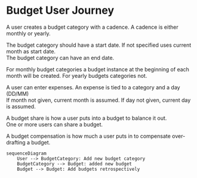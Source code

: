 # Budget User Journey

A user creates a budget category with a cadence.
A cadence is either monthly or yearly.

The budget category should have a start date. If not specified uses current month as start date.  
The budget category can have an end date.

For monthly budget categories a budget instance at the beginning of each month will be created.
For yearly budgets categories not.

A user can enter expenses. An expense is tied to a category and a day (DD/MM)  
If month not given, current month is assumed. If day not given, current day is assumed.

A budget share is how a user puts into a budget to balance it out.  
One or more users can share a budget.

A budget compensation is how much a user puts in to compensate over-drafting a budget.


```mermaid
sequenceDiagram
    User --> BudgetCategory: Add new budget category
    BudgetCategory --> Budget: added new budget
    Budget --> Budget: Add budgets retrospectively
```
